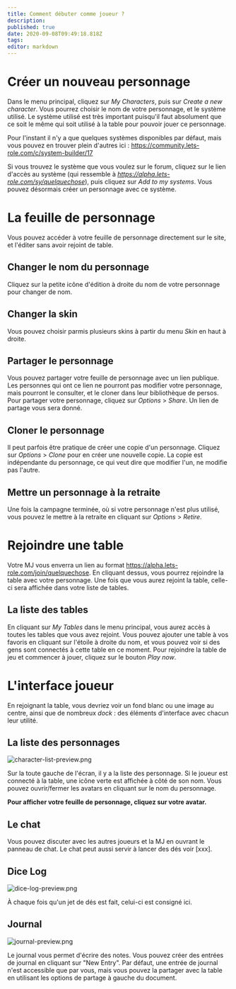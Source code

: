 ```yaml
---
title: Comment débuter comme joueur ?
description: 
published: true
date: 2020-09-08T09:49:18.818Z
tags: 
editor: markdown
---
```


# Créer un nouveau personnage

Dans le menu principal, cliquez sur *My Characters*, puis sur *Create a new character*. Vous pourrez choisir le nom de votre personnage, et le système utilisé. Le système utilisé est très important puisqu'il faut absolument que ce soit le même qui soit utilisé à la table pour pouvoir jouer ce personnage.

Pour l'instant il n'y a que quelques systèmes disponibles par défaut, mais vous pouvez en trouver plein d'autres ici : https://community.lets-role.com/c/system-builder/17

Si vous trouvez le système que vous voulez sur le forum, cliquez sur le lien d'accès au système (qui ressemble à *https://alpha.lets-role.com/sy/quelquechose*), puis cliquez sur *Add to my systems*. Vous pouvez désormais créer un personnage avec ce système.

# La feuille de personnage
Vous pouvez accéder à votre feuille de personnage directement sur le site, et l'éditer sans avoir rejoint de table.

## Changer le nom du personnage
Cliquez sur la petite icône d'édition à droite du nom de votre personnage pour changer de nom.

## Changer la skin
Vous pouvez choisir parmis plusieurs skins à partir du menu *Skin* en haut à droite.

## Partager le personnage
Vous pouvez partager votre feuille de personnage avec un lien publique. Les personnes qui ont ce lien ne pourront pas modifier votre personnage, mais pourront le consulter, et le cloner dans leur bibliothèque de persos. Pour partager votre personnage, cliquez sur *Options* > *Share*. Un lien de partage vous sera donné.

## Cloner le personnage
Il peut parfois être pratique de créer une copie d'un personnage. Cliquez sur *Options* > *Clone* pour en créer une nouvelle copie. La copie est indépendante du personnage, ce qui veut dire que modifier l'un, ne modifie pas l'autre.

## Mettre un personnage à la retraite
Une fois la campagne terminée, où si votre personnage n'est plus utilisé, vous pouvez le mettre à la retraite en cliquant sur *Options* > *Retire*.

# Rejoindre une table
Votre MJ vous enverra un lien au format https://alpha.lets-role.com/join/quelquechose. En cliquant dessus, vous pourrez rejoindre la table avec votre personnage. Une fois que vous aurez rejoint la table, celle-ci sera affichée dans votre liste de tables.

## La liste des tables
En cliquant sur *My Tables* dans le menu principal, vous aurez accès à toutes les tables que vous avez rejoint. Vous pouvez ajouter une table à vos favoris en cliquant sur l'étoile à droite du nom, et vous pouvez voir si des gens sont connectés à cette table en ce moment. Pour rejoindre la table de jeu et commencer à jouer, cliquez sur le bouton *Play now*.

# L'interface joueur
En rejoignant la table, vous devriez voir un fond blanc ou une image au centre, ainsi que de nombreux *dock* : des éléments d'interface avec chacun leur utilité.

## La liste des personnages
![character-list-preview.png](/medias/french/character-list-preview.png)

Sur la toute gauche de l'écran, il y a la liste des personnage. Si le joueur est connecté à la table, une icône verte est affichée à côté de son nom. Vous pouvez ouvrir/fermer les avatars en cliquant sur le nom du personnage.

**Pour afficher votre feuille de personnage, cliquez sur votre avatar.**

## Le chat
Vous pouvez discuter avec les autres joueurs et la MJ en ouvrant le panneau de chat. Le chat peut aussi servir à lancer des dés voir [xxx].

## Dice Log

![dice-log-preview.png](/medias/french/dice-log-preview.png)

À chaque fois qu'un jet de dés est fait, celui-ci est consigné ici.

## Journal
![journal-preview.png](/medias/french/journal-preview.png)

Le journal vous permet d'écrire des notes. Vous pouvez créer des entrées de journal en cliquant sur "New Entry". Par défaut, une entrée de journal n'est accessible que par vous, mais vous pouvez la partager avec la table en utilisant les options de partage à gauche du document.

